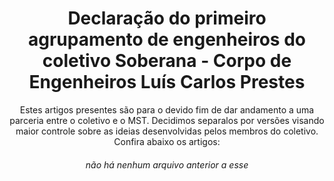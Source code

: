 <h1 align=center> Declaração do primeiro agrupamento de engenheiros do coletivo Soberana - Corpo de Engenheiros Luís Carlos Prestes </h1>

<p align=center> Estes artigos presentes são para o devido fim de dar andamento a uma parceria entre o coletivo e o MST. Decidimos separalos por versões visando maior controle sobre as ideias desenvolvidas pelos membros do coletivo. Confira abaixo os artigos: </p>

<h6 align=center>não há nenhum arquivo anterior a esse</h6>
